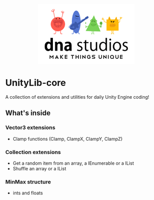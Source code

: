 <p align="center" width="100%">
<img src="https://github.com/DavidDNA/UnityLib-core/raw/main/logo-dna.png">
</p>

# UnityLib-core

A collection of extensions and utilities for daily Unity Engine coding!

## What's inside

### Vector3 extensions

* Clamp functions (Clamp, ClampX, ClampY, ClampZ)

### Collection extensions

* Get a random item from an array, a IEnumerable or a IList
* Shuffle an array or a IList

### MinMax structure

* ints and floats
